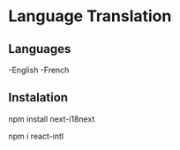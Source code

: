 # Language Translation

## Languages
-English
-French

## Instalation

npm install next-i18next


npm i react-intl
